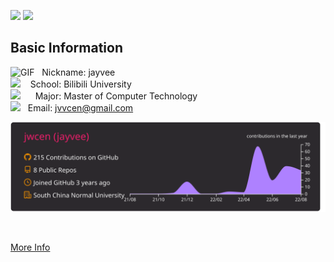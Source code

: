 
![](https://visitor-badge.glitch.me/badge?page_id=jwcen.jwcen) ![](https://komarev.com/ghpvc/?username=jwcen&&style=flat-square)

<!-- <img align="right" alt="GIF" src="https://github.com/abhisheknaiidu/abhisheknaiidu/blob/master/code.gif?raw=true" width="400" height="290" /> -->


## Basic Information

<img alt="GIF" src="https://github.com/SP-XD/SP-XD/blob/main/images/Developer.gif" width="25" /> &nbsp;&nbsp;Nickname: jayvee  
<img src="https://github.com/SP-XD/SP-XD/blob/main/images/hyperkitty.gif?raw=true" width="20" />&nbsp;&nbsp;&nbsp;&nbsp;School: Bilibili University  
<img src="https://github.com/SP-XD/SP-XD/blob/main/images/lightning.gif?raw=true" width="12" />&nbsp;&nbsp;&nbsp;&nbsp;&nbsp;&nbsp;Major: Master of Computer Technology  
<img src="https://github.com/SP-XD/SP-XD/blob/main/images/message.gif?raw=true" width="25" />&nbsp;&nbsp;&nbsp;Email: jvvcen@gmail.com
<br />

<!-- 
## Awards</strong></p>

- 2022第三届字节跳动后端青训营：8th 天马行空奖


## Recently
busy... -->

<!-- 
## Plans
- *[ ] 找实习 -->
<!-- - *[ ] [MIT 6.824](https://github.com/mooleetzi#mit-6824) -->
  



 [![](https://raw.githubusercontent.com/jwcen/jwcen/master/profile-summary-card-output/monokai/0-profile-details.svg)](https://github.com/jwcen/)

<!--
[![](https://github-readme-stats.vercel.app/api?username=jwcen&show_icons=true&count_private=true&hide_border=true&theme=dark)](https://github.com/jwcen/) 

[![](https://github-readme-stats.vercel.app/api/top-langs/?username=jwcen&hide_border=true&layout=compact&theme=dark)](https://github.com/jwcen/)  

[![](https://raw.githubusercontent.com/jwcen/jwcen/master/profile-summary-card-output/dracula/2-most-commit-language.svg)](https://github.com/jwcen/)  

[![](https://raw.githubusercontent.com/jwcen/jwcen/master/profile-summary-card-output/dracula/3-stats.svg)](https://github.com/jwcen/) 

-->




<br/>

[More Info](https://github.com/jwcen/)
